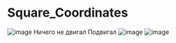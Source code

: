 # Square_Coordinates
![image](https://github.com/Gollandskiy/Square_Coordinates/assets/126692933/abbab8a4-34ca-4da0-a48d-038fcb6f1db7)
Ничего не двигал
Подвигал
![image](https://github.com/Gollandskiy/Square_Coordinates/assets/126692933/37b11b04-48f7-486e-828a-45595f408c5f)
![image](https://github.com/Gollandskiy/Square_Coordinates/assets/126692933/48971a8a-de27-4065-9304-59c65cfe763a)

